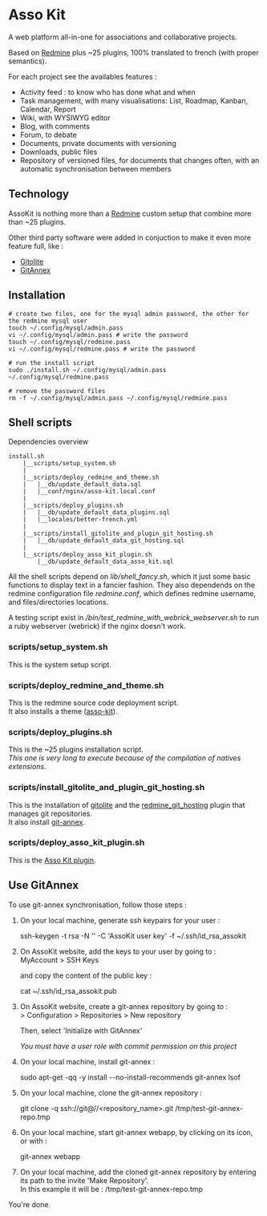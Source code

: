 # Asso Kit

A web platform all-in-one for associations and collaborative projects.

Based on [Redmine](http://www.redmine.org/) plus ~25 plugins, 100% translated to french (with proper semantics).

For each project see the availables features :

* Activity feed : to know who has done what and when
* Task management, with many visualisations: List, Roadmap, Kanban, Calendar, Report
* Wiki, with WYSIWYG editor
* Blog, with comments
* Forum, to debate
* Documents, private documents with versioning
* Downloads, public files
* Repository of versioned files, for documents that changes often, with an automatic synchronisation between members


## Technology

AssoKit is nothing more than a [Redmine](http://www.redmine.org/) custom setup that combine more than ~25 plugins.

Other third party software were added in conjuction to make it even more feature full, like :

* [Gitolite](https://github.com/sitaramc/gitolite)
* [GitAnnex](http://git-annex.branchable.com/)


## Installation

	# create two files, one for the mysql admin password, the other for the redmine mysql user
	touch ~/.config/mysql/admin.pass
	vi ~/.config/mysql/admin.pass # write the password
	touch ~/.config/mysql/redmine.pass
	vi ~/.config/mysql/redmine.pass # write the password

	# run the install script
	sudo ./install.sh ~/.config/mysql/admin.pass ~/.config/mysql/redmine.pass

	# remove the password files
	rm -f ~/.config/mysql/admin.pass ~/.config/mysql/redmine.pass


## Shell scripts

Dependencies overview

	install.sh
		|__scripts/setup_system.sh
		|
		|__scripts/deploy_redmine_and_theme.sh
		|	|__db/update_default_data.sql
		|	|__conf/nginx/asso-kit.local.conf
		|
		|__scripts/deploy_plugins.sh
		|	|__db/update_default_data_plugins.sql
		|	|__locales/better-french.yml
		|
		|__scripts/install_gitolite_and_plugin_git_hosting.sh
		|	|__db/update_default_data_git_hosting.sql
		|
		|__scripts/deploy_asso_kit_plugin.sh
			|__db/update_default_data_asso_kit.sql

All the shell scripts depend on _lib/shell_fancy.sh_, which it just some basic functions to display text in a fancier fashion.
They also dependends on the redmine configuration file _redmine.conf_, which defines redmine username, and files/directories locations.

A testing script exist in _/bin/test_redmine_with_webrick_webserver.sh_ to run a ruby webserver (webrick) if the nginx doesn't work.

### scripts/setup_system.sh

This is the system setup script.  

### scripts/deploy_redmine_and_theme.sh

This is the redmine source code deployment script.  
It also installs a theme ([asso-kit](https://github.com/mbideau/redmine-asso-kit-theme)).

### scripts/deploy_plugins.sh

This is the ~25 plugins installation script.  
_This one is very long to execute because of the compilation of natives extensions_.

### scripts/install_gitolite_and_plugin_git_hosting.sh

This is the installation of [gitolite](https://github.com/sitaramc/gitolite) and the [redmine_git_hosting](http://redmine-git-hosting.io/) plugin that manages git repositories.  
It also install [git-annex](http://git-annex.branchable.com/).

### scripts/deploy_asso_kit_plugin.sh

This is the [Asso Kit plugin](https://github.com/mbideau/redmine-asso-kit).


## Use GitAnnex

To use git-annex synchronisation, follow those steps :

1. On your local machine, generate ssh keypairs for your user :  


	ssh-keygen -t rsa -N '' -C 'AssoKit user key' -f ~/.ssh/id_rsa_assokit

2. On AssoKit website, add the keys to your user by going to :  
   MyAccount > SSH Keys  
   
   and copy the content of the public key :  


	cat ~/.ssh/id_rsa_assokit.pub

3. On AssoKit website, create a git-annex repository by going to :  
   <project> > Configuration > Repositories > New repository  
   
   Then, select 'Initialize with GitAnnex'  
   
   *You must have a user role with commit permission on this project*  

4. On your local machine, install git-annex :  


	sudo apt-get -qq -y install --no-install-recommends git-annex lsof

5. On your local machine, clone the git-annex repository :  


	git clone -q ssh://git@<domain>/<project>/<repository_name>.git /tmp/test-git-annex-repo.tmp

6. On your local machine, start git-annex webapp, by clicking on its icon, or with :  


	git-annex webapp

7. On your local machine, add the cloned git-annex repository by entering its path to the invite 'Make Repository'.  
   In this example it will be : /tmp/test-git-annex-repo.tmp  

You're done.

